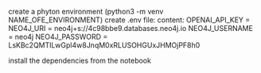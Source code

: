 create a phyton environment (python3 -m venv NAME_OFE_ENVIRONMENT)
create .env file: 
content:
    OPENAI_API_KEY = 
    NEO4J_URI = neo4j+s://4c98bbe9.databases.neo4j.io
    NEO4J_USERNAME = neo4j
    NEO4J_PASSWORD = LsKBc2QMTlLwGpl4w8JnqM0xRLUSOHGUxJHMOjPF8h0


install the dependencies from the notebook
